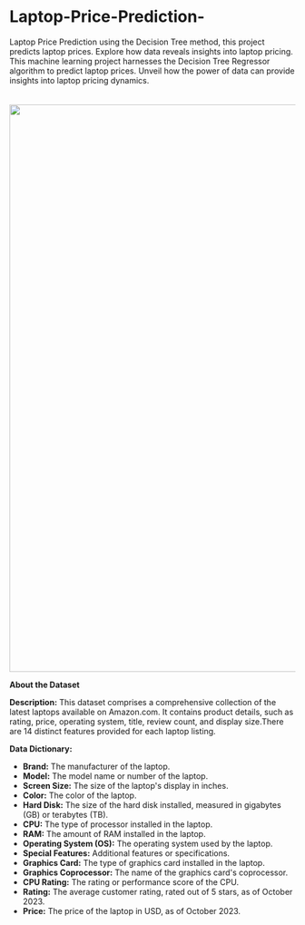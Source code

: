 # Laptop-Price-Prediction-
Laptop Price Prediction using the Decision Tree method, this project predicts laptop prices. Explore how data reveals insights into laptop pricing. This machine learning project harnesses the Decision Tree Regressor algorithm to predict laptop prices. Unveil how the power of data can provide insights into laptop pricing dynamics.
<div style="padding-top: 20px;">
    <img src="https://johnlewis.scene7.com/is/image/JohnLewis/laptops-buying-guide-hero-130423" width="1000px" height="auto">
</div>

**About the Dataset**

**Description:**
This dataset comprises a comprehensive collection of the latest laptops available on Amazon.com. It contains product details, such as rating, price, operating system, title, review count, and display size.There are 14 distinct features provided for each laptop listing.

**Data Dictionary:**
- **Brand:** The manufacturer of the laptop.
- **Model:** The model name or number of the laptop.
- **Screen Size:** The size of the laptop's display in inches.
- **Color:** The color of the laptop.
- **Hard Disk:** The size of the hard disk installed, measured in gigabytes (GB) or terabytes (TB).
- **CPU:** The type of processor installed in the laptop.
- **RAM:** The amount of RAM installed in the laptop.
- **Operating System (OS):** The operating system used by the laptop.
- **Special Features:** Additional features or specifications.
- **Graphics Card:** The type of graphics card installed in the laptop.
- **Graphics Coprocessor:** The name of the graphics card's coprocessor.
- **CPU Rating:** The rating or performance score of the CPU.
- **Rating:** The average customer rating, rated out of 5 stars, as of October 2023.
- **Price:** The price of the laptop in USD, as of October 2023.
